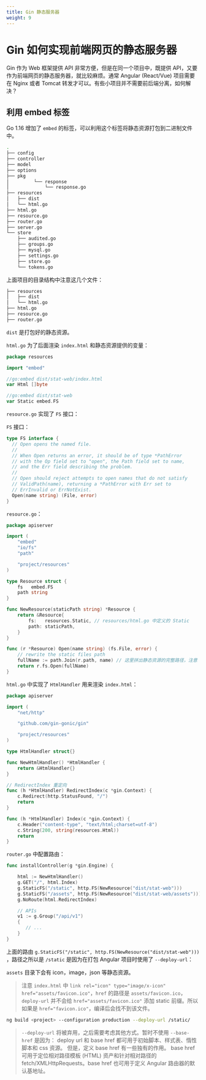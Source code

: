 ```yaml
---
title: Gin 静态服务器
weight: 9
---
```


# Gin 如何实现前端网页的静态服务器

Gin 作为 Web 框架提供 API 非常方便，但是在同一个项目中，既提供 API，又要作为前端网页的静态服务器，就比较麻烦。通常 Angular (React/Vue) 
项目需要在 Nginx 或者 Tomcat 转发才可以。有些小项目并不需要前后端分离，如何解决？

## 利用 embed 标签

Go 1.16 增加了 `embed` 的标签，可以利用这个标签将静态资源打包到二进制文件中。

```bash
.
├── config
├── controller
├── model
├── options
├── pkg
│         └── response
│             └── response.go
├── resources
│   ├── dist
│   └── html.go
├── html.go
├── resource.go
├── router.go
├── server.go
└── store
    ├── audited.go
    ├── groups.go
    ├── mysql.go
    ├── settings.go
    ├── store.go
    └── tokens.go
```

上面项目的目录结构中注意这几个文件：

```bash
├── resources
│   ├── dist
│   └── html.go
├── html.go
├── resource.go
├── router.go
```

`dist` 是打包好的静态资源。

`html.go` 为了后面渲染 `index.html` 和静态资源提供的变量：

```go
package resources

import "embed"

//go:embed dist/stat-web/index.html
var Html []byte

//go:embed dist/stat-web
var Static embed.FS
```

`resource.go` 实现了 `FS` 接口：

`FS` 接口：
```go
type FS interface {
  // Open opens the named file.
  //
  // When Open returns an error, it should be of type *PathError
  // with the Op field set to "open", the Path field set to name,
  // and the Err field describing the problem.
  //
  // Open should reject attempts to open names that do not satisfy
  // ValidPath(name), returning a *PathError with Err set to
  // ErrInvalid or ErrNotExist.
  Open(name string) (File, error)
}
```

`resource.go`：

```go
package apiserver

import (
	"embed"
	"io/fs"
	"path"

	"project/resources"
)

type Resource struct {
	fs   embed.FS
	path string
}

func NewResource(staticPath string) *Resource {
	return &Resource{
		fs:   resources.Static, // resources/html.go 中定义的 Static
		path: staticPath,
	}
}

func (r *Resource) Open(name string) (fs.File, error) {
	// rewrite the static files path
	fullName := path.Join(r.path, name) // 这里拼出静态资源的完整路径，注意 windows 下使用 filepath.Join，会导致找不到文件
	return r.fs.Open(fullName)
}
```

`html.go` 中实现了 `HtmlHandler` 用来渲染 `index.html`：

```go
package apiserver

import (
	"net/http"

	"github.com/gin-gonic/gin"

	"project/resources"
)

type HtmlHandler struct{}

func NewHtmlHandler() *HtmlHandler {
	return &HtmlHandler{}
}

// RedirectIndex 重定向
func (h *HtmlHandler) RedirectIndex(c *gin.Context) {
	c.Redirect(http.StatusFound, "/")
	return
}

func (h *HtmlHandler) Index(c *gin.Context) {
	c.Header("content-type", "text/html;charset=utf-8")
	c.String(200, string(resources.Html))
	return
}
```

`router.go` 中配置路由：

```go
func installController(g *gin.Engine) {

    html := NewHtmlHandler()
    g.GET("/", html.Index)
    g.StaticFS("/static", http.FS(NewResource("dist/stat-web")))
    g.StaticFS("/assets", http.FS(NewResource("dist/stat-web/assets")))
    g.NoRoute(html.RedirectIndex)

    // APIs
	v1 := g.Group("/api/v1")
    {
	   // ...
    }
}
```

上面的路由 `g.StaticFS("/static", http.FS(NewResource("dist/stat-web")))` ，路径之所以是 `/static` 是因为在打包 Angular 项目时使用了 `--deploy-url`：

`assets` 目录下会有 icon，image，json 等静态资源。

> 注意 `index.html` 中 `link rel="icon" type="image/x-icon" href="assets/favicon.ico"`，`href` 的路径是 `assets/favicon.ico`，
> `deploy-url` 并不会给 `href="assets/favicon.ico"` 添加 static 前缀。所以如果是 `href="favicon.ico"`，编译后会找不到该文件。

```bash
ng build <project> --configuration production --deploy-url /static/
```

> `--deploy-url` 将被弃用，之后需要考虑其他方式。暂时不使用 `--base-href` 是因为：
> deploy url 和 base href 都可用于初始脚本、样式表、惰性脚本和 css 资源。 但是，定义 base href 有一些独有的作用。
> base href 可用于定位相对路径模板 (HTML) 资产和针对相对路径的 fetch/XMLHttpRequests。base href 也可用于定义 Angular 路由器的默认基地址。
